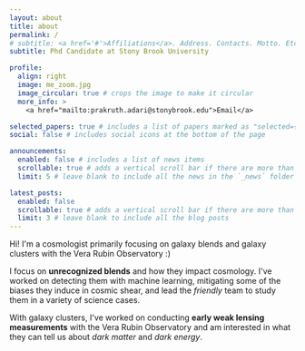 ```yaml
---
layout: about
title: about
permalink: /
# subtitle: <a href='#'>Affiliations</a>. Address. Contacts. Motto. Etc.
subtitle: Phd Candidate at Stony Brook University

profile:
  align: right
  image: me_zoom.jpg
  image_circular: true # crops the image to make it circular
  more_info: >
    <a href="mailto:prakruth.adari@stonybrook.edu">Email</a>

selected_papers: true # includes a list of papers marked as "selected={true}"
social: false # includes social icons at the bottom of the page

announcements:
  enabled: false # includes a list of news items
  scrollable: true # adds a vertical scroll bar if there are more than 3 news items
  limit: 5 # leave blank to include all the news in the `_news` folder

latest_posts:
  enabled: false
  scrollable: true # adds a vertical scroll bar if there are more than 3 new posts items
  limit: 3 # leave blank to include all the blog posts
---
```



Hi! I'm a cosmologist primarily focusing on galaxy blends and galaxy clusters with the Vera Rubin Observatory :)

I focus on **unrecognized blends** and how they impact cosmology. I've worked on detecting them with machine learning, mitigating some of the biases they induce in cosmic shear, and lead the *friendly* team to study them in a variety of science cases.

With galaxy clusters, I've worked on conducting __early weak lensing measurements__ with the Vera Rubin Observatory and am interested in what they can tell us about *dark matter* and *dark energy*.


